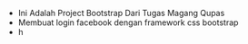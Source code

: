 - Ini Adalah Project Bootstrap Dari Tugas Magang Qupas
- Membuat login facebook dengan framework css bootstrap
- h